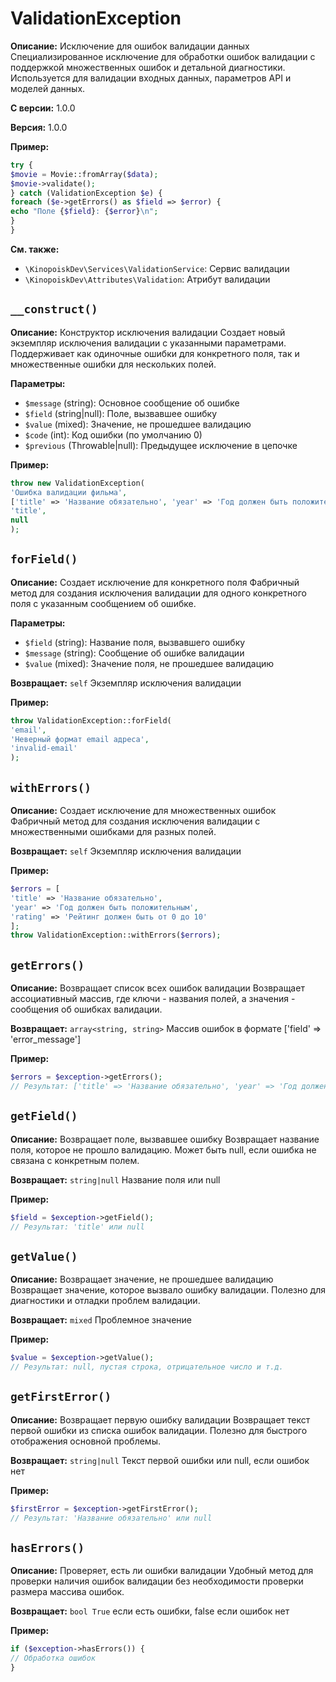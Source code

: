 # ValidationException

**Описание:** Исключение для ошибок валидации данных
Специализированное исключение для обработки ошибок валидации
с поддержкой множественных ошибок и детальной диагностики.
Используется для валидации входных данных, параметров API
и моделей данных.

**С версии:** 1.0.0

**Версия:** 1.0.0

**Пример:**
```php
try {
$movie = Movie::fromArray($data);
$movie->validate();
} catch (ValidationException $e) {
foreach ($e->getErrors() as $field => $error) {
echo "Поле {$field}: {$error}\n";
}
}
```

**См. также:**

* `\KinopoiskDev\Services\ValidationService`: Сервис валидации
* `\KinopoiskDev\Attributes\Validation`: Атрибут валидации

## `__construct()`

**Описание:** Конструктор исключения валидации
Создает новый экземпляр исключения валидации с указанными параметрами.
Поддерживает как одиночные ошибки для конкретного поля,
так и множественные ошибки для нескольких полей.

**Параметры:**

* `$message` (string): Основное сообщение об ошибке
* `$field` (string|null): Поле, вызвавшее ошибку
* `$value` (mixed): Значение, не прошедшее валидацию
* `$code` (int): Код ошибки (по умолчанию 0)
* `$previous` (Throwable|null): Предыдущее исключение в цепочке

**Пример:**
```php
throw new ValidationException(
'Ошибка валидации фильма',
['title' => 'Название обязательно', 'year' => 'Год должен быть положительным'],
'title',
null
);
```

## `forField()`

**Описание:** Создает исключение для конкретного поля
Фабричный метод для создания исключения валидации
для одного конкретного поля с указанным сообщением об ошибке.

**Параметры:**

* `$field` (string): Название поля, вызвавшего ошибку
* `$message` (string): Сообщение об ошибке валидации
* `$value` (mixed): Значение поля, не прошедшее валидацию

**Возвращает:** `self` Экземпляр исключения валидации

**Пример:**
```php
throw ValidationException::forField(
'email',
'Неверный формат email адреса',
'invalid-email'
);
```

## `withErrors()`

**Описание:** Создает исключение для множественных ошибок
Фабричный метод для создания исключения валидации
с множественными ошибками для разных полей.

**Возвращает:** `self` Экземпляр исключения валидации

**Пример:**
```php
$errors = [
'title' => 'Название обязательно',
'year' => 'Год должен быть положительным',
'rating' => 'Рейтинг должен быть от 0 до 10'
];
throw ValidationException::withErrors($errors);
```

## `getErrors()`

**Описание:** Возвращает список всех ошибок валидации
Возвращает ассоциативный массив, где ключи - названия полей,
а значения - сообщения об ошибках валидации.

**Возвращает:** `array<string, string>` Массив ошибок в формате ['field' => 'error_message']

**Пример:**
```php
$errors = $exception->getErrors();
// Результат: ['title' => 'Название обязательно', 'year' => 'Год должен быть положительным']
```

## `getField()`

**Описание:** Возвращает поле, вызвавшее ошибку
Возвращает название поля, которое не прошло валидацию.
Может быть null, если ошибка не связана с конкретным полем.

**Возвращает:** `string|null` Название поля или null

**Пример:**
```php
$field = $exception->getField();
// Результат: 'title' или null
```

## `getValue()`

**Описание:** Возвращает значение, не прошедшее валидацию
Возвращает значение, которое вызвало ошибку валидации.
Полезно для диагностики и отладки проблем валидации.

**Возвращает:** `mixed` Проблемное значение

**Пример:**
```php
$value = $exception->getValue();
// Результат: null, пустая строка, отрицательное число и т.д.
```

## `getFirstError()`

**Описание:** Возвращает первую ошибку валидации
Возвращает текст первой ошибки из списка ошибок валидации.
Полезно для быстрого отображения основной проблемы.

**Возвращает:** `string|null` Текст первой ошибки или null, если ошибок нет

**Пример:**
```php
$firstError = $exception->getFirstError();
// Результат: 'Название обязательно' или null
```

## `hasErrors()`

**Описание:** Проверяет, есть ли ошибки валидации
Удобный метод для проверки наличия ошибок валидации
без необходимости проверки размера массива ошибок.

**Возвращает:** `bool True` если есть ошибки, false если ошибок нет

**Пример:**
```php
if ($exception->hasErrors()) {
// Обработка ошибок
}
```

